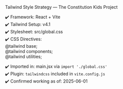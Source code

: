 Tailwind Style Strategy — The Constitution Kids Project

✔️ Framework: React + Vite  
✔️ Tailwind Setup: v4.1  
✔️ Stylesheet: src/global.css  
✔️ CSS Directives:  
@tailwind base;  
@tailwind components;  
@tailwind utilities;

✔️ Imported in: main.jsx via `import './global.css'`  
✔️ Plugin: `tailwindcss` included in `vite.config.js`  
✔️ Confirmed working as of: 2025-06-01